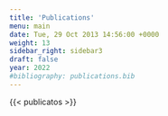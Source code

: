 ```yaml
---
title: 'Publications'
menu: main
date: Tue, 29 Oct 2013 14:56:00 +0000
weight: 13
sidebar_right: sidebar3
draft: false
year: 2022
#bibliography: publications.bib
---
```


{{< publicatos >}}